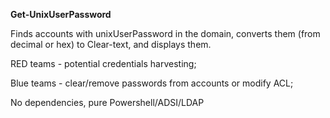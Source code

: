 <b> Get-UnixUserPassword </b>

Finds accounts with unixUserPassword in the domain, converts them (from decimal or hex) to Clear-text, and displays them. 

RED teams - potential credentials harvesting; 

Blue teams - clear/remove passwords from accounts or modify ACL;

No dependencies, pure Powershell/ADSI/LDAP
